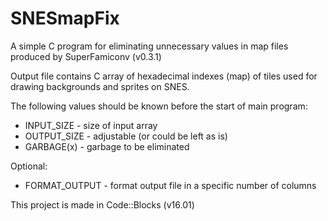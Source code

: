 # SNESmapFix
A simple C program for eliminating unnecessary values in map files produced by SuperFamiconv (v0.3.1)

Output file contains C array of hexadecimal indexes (map) of tiles used for drawing backgrounds and sprites on SNES.

The following values should be known before the start of main program:
  - INPUT_SIZE - size of input array
  - OUTPUT_SIZE - adjustable (or could be left as is)
  - GARBAGE(x) - garbage to be eliminated 
  
Optional:
  - FORMAT_OUTPUT - format output file in a specific number of columns

This project is made in Code::Blocks (v16.01)
